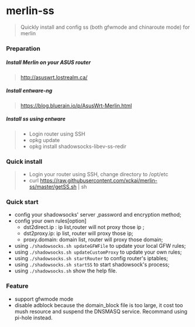 # merlin-ss

>Quickly install and config ss (both gfwmode and chinaroute mode) for merlin
### Preparation
##### Install Merlin on your ASUS router
> http://asuswrt.lostrealm.ca/
##### Install entware-ng
>https://blog.bluerain.io/p/AsusWrt-Merlin.html
##### Install ss using entware
> - Login router using SSH
> - opkg update
> - opkg install shadowsocks-libev-ss-redir
### Quick install
> - Login your router using SSH, change directory to /opt/etc
> - curl https://raw.githubusercontent.com/xckai/merlin-ss/master/getSS.sh | sh


### Quick start
  - config your shadowsocks' server ,password and encryption method;
  - config your own rules[option] 
    - dst2direct.ip : ip list,router will not proxy those ip ;
    - dst2proxy.ip: ip list, router will proxy those ip;
    - proxy.domain: domain list, router will proxy those domain;
  - using `./shadowsocks.sh updateGFWFile` to update your local GFW rules;
  - using `./shadowsocks.sh updateCustomProxy` to update your own rules;
  - using `./shadowsocks.sh startRouter` to config router's iptables;
  - using `./shadowsocks.sh startSS` to start shadowsock's process;
  - using `./shadowsocks.sh` show the help file.

### Feature
  - support gfwmode mode
  - disable adblock because the domain_block file is too large, it cost too mush resource and suspend the DNSMASQ service. Recommand using pi-hole instead.